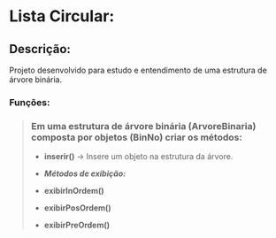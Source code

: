 # Lista Circular:

## Descrição:
Projeto desenvolvido para estudo e entendimento de uma estrutura de árvore binária.

### Funções:

> ### Em uma estrutura de árvore binária (ArvoreBinaria) composta por objetos (BinNo) criar os métodos:
> - **inserir()** -> Insere um objeto na estrutura da árvore.
>
> 
> -  ***Métodos de exibição:***
> - **exibirInOrdem()**
> - **exibirPosOrdem()**
> - **exibirPreOrdem()**


